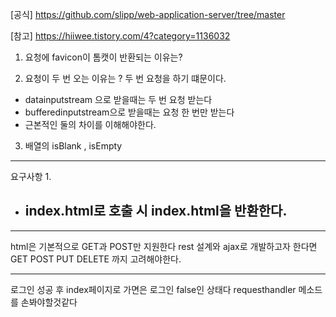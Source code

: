 [공식] https://github.com/slipp/web-application-server/tree/master

[참고] https://hiiwee.tistory.com/4?category=1136032



1) 요청에 favicon이 톰캣이 반환되는 이유는?

2) 요청이 두 번 오는 이유는 ? 두 번 요청을 하기 떄문이다.
  - datainputstream 으로 받을때는 두 번 요청 받는다
  - bufferedinputstream으로 받을때는 요청 한 번만 받는다
  - 근본적인 둘의 차이를 이해해야한다.
3) 배열의 isBlank , isEmpty

---
요구사항 1.
- index.html로 호출 시 index.html을 반환한다.
  - 

-----

html은 기본적으로 GET과 POST만 지원한다
rest 설계와 ajax로 개발하고자 한다면 GET POST PUT DELETE 까지 고려해야한다.


----

로그인 성공 후 index페이지로 가면은 로그인 false인 상태다
requesthandler 메소드를 손봐야할것같다
